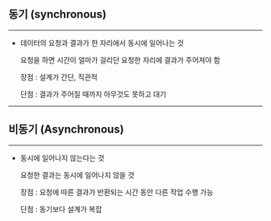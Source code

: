 ## **동기 (synchronous)**

---

- 데이터의 요청과 결과가 한 자리에서 동시에 일어나는 것
    
    요청을 하면 시간이 얼마가 걸리던 요청한 자리에 결과가 주어져야 함
    
    장점 : 설계가 간단, 직관적
    
    단점 : 결과가 주어질 때까지 아무것도 못하고 대기
    

---

## **비동기 (Asynchronous)**

---

- 동시에 일어나지 않는다는 것
    
    요청한 결과는 동시에 일어나지 않을 것
    
    장점 : 요청에 따른 결과가 반환되는 시간 동안 다른 작업 수행 가능
    
    단점 : 동기보다 설계가 복잡